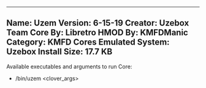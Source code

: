 -----------------------
Name: Uzem
Version: 6-15-19
Creator: Uzebox Team
Core By: Libretro
HMOD By: KMFDManic
Category: KMFD Cores
Emulated System: Uzebox
Install Size: 17.7 KB
-----------------------
Available executables and arguments to run Core:
- /bin/uzem <rom> <clover_args>
